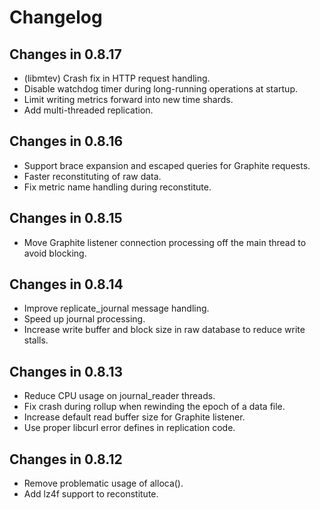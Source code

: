 # Changelog

## Changes in 0.8.17
 * (libmtev) Crash fix in HTTP request handling.
 * Disable watchdog timer during long-running operations at startup.
 * Limit writing metrics forward into new time shards.
 * Add multi-threaded replication.

## Changes in 0.8.16
 * Support brace expansion and escaped queries for Graphite requests.
 * Faster reconstituting of raw data.
 * Fix metric name handling during reconstitute.

## Changes in 0.8.15
 * Move Graphite listener connection processing off the main thread to avoid blocking.

## Changes in 0.8.14
 * Improve replicate_journal message handling.
 * Speed up journal processing.
 * Increase write buffer and block size in raw database to reduce write stalls.

## Changes in 0.8.13
 * Reduce CPU usage on journal_reader threads.
 * Fix crash during rollup when rewinding the epoch of a data file.
 * Increase default read buffer size for Graphite listener.
 * Use proper libcurl error defines in replication code.

## Changes in 0.8.12
 * Remove problematic usage of alloca().
 * Add lz4f support to reconstitute.
